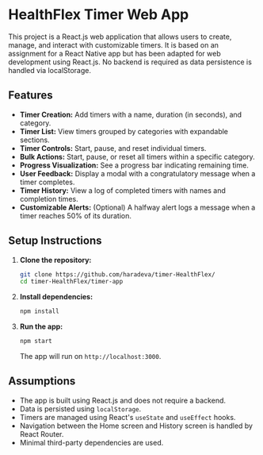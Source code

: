 # HealthFlex Timer Web App

This project is a React.js web application that allows users to create, manage, and interact with customizable timers. It is based on an assignment for a React Native app but has been adapted for web development using React.js. No backend is required as data persistence is handled via localStorage.

## Features

- **Timer Creation:** Add timers with a name, duration (in seconds), and category.
- **Timer List:** View timers grouped by categories with expandable sections.
- **Timer Controls:** Start, pause, and reset individual timers.
- **Bulk Actions:** Start, pause, or reset all timers within a specific category.
- **Progress Visualization:** See a progress bar indicating remaining time.
- **User Feedback:** Display a modal with a congratulatory message when a timer completes.
- **Timer History:** View a log of completed timers with names and completion times.
- **Customizable Alerts:** (Optional) A halfway alert logs a message when a timer reaches 50% of its duration.

## Setup Instructions

1. **Clone the repository:**

   ```bash
   git clone https://github.com/haradeva/timer-HealthFlex/
   cd timer-HealthFlex/timer-app
   ```

2. **Install dependencies:**

   ```bash
   npm install
   ```

3. **Run the app:**

   ```bash
   npm start
   ```

   The app will run on `http://localhost:3000`.

## Assumptions

- The app is built using React.js and does not require a backend.
- Data is persisted using `localStorage`.
- Timers are managed using React's `useState` and `useEffect` hooks.
- Navigation between the Home screen and History screen is handled by React Router.
- Minimal third-party dependencies are used.

